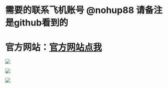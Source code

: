 # 需要的联系飞机账号  @nohup88  请备注是github看到的

# 官方网站：[官方网站点我]( http://www.debug8888.com "官方网站")


![](https://www.showdoc.com.cn/server/api/attachment/visitfile/sign/96f250cab84be9ed6307e35d2f50a34c)

![](https://www.showdoc.com.cn/server/api/attachment/visitfile/sign/123224930354f0decd2ad0d40aed804f)

![](https://www.showdoc.com.cn/server/api/attachment/visitfile/sign/1c8a1ed7a34054bac69b7ba470bf7c67)

